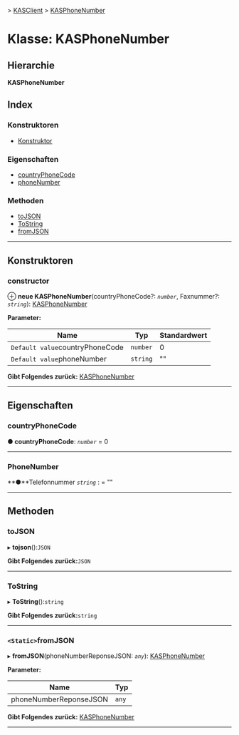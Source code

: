 [](../README.md) > [KASClient](../modules/kasclient.md) > [KASPhoneNumber](../classes/kasclient.kasphonenumber.md)

# <a name="class-kasphonenumber"></a>Klasse: KASPhoneNumber

## <a name="hierarchy"></a>Hierarchie

**KASPhoneNumber**

## <a name="index"></a>Index 

### <a name="constructors"></a>Konstruktoren

* [Konstruktor](kasclient.kasphonenumber.md#constructor)
### <a name="properties"></a>Eigenschaften

* [countryPhoneCode](kasclient.kasphonenumber.md#countryphonecode)
* [phoneNumber](kasclient.kasphonenumber.md#phonenumber)
### <a name="methods"></a>Methoden

* [toJSON](kasclient.kasphonenumber.md#tojson)
* [ToString](kasclient.kasphonenumber.md#tostring)
* [fromJSON](kasclient.kasphonenumber.md#fromjson)

---

## <a name="constructors"></a>Konstruktoren

<a id="constructor"></a>

###  <a name="constructor"></a>constructor

⊕ **neue KASPhoneNumber**(countryPhoneCode?: *`number`*, Faxnummer?: *`string`*): [KASPhoneNumber](kasclient.kasphonenumber.md)

**Parameter:**

| Name | Typ | Standardwert |
| ------ | ------ | ------ |
| `Default value`countryPhoneCode | `number` | 0 |
| `Default value`phoneNumber | `string` | &quot;&quot; |

**Gibt Folgendes zurück:** [KASPhoneNumber](kasclient.kasphonenumber.md)

___

## <a name="properties"></a>Eigenschaften

<a id="countryphonecode"></a>

###  <a name="countryphonecode"></a>countryPhoneCode

**● countryPhoneCode**: *`number`* = 0

___
<a id="phonenumber"></a>

###  <a name="phonenumber"></a>PhoneNumber

**●**Telefonnummer *`string`* : = ""

___

## <a name="methods"></a>Methoden

<a id="tojson"></a>

###  <a name="tojson"></a>toJSON

▸ **tojson**():`JSON`

**Gibt Folgendes zurück:**`JSON`

___
<a id="tostring"></a>

###  <a name="tostring"></a>ToString

▸ **ToString**():`string`

**Gibt Folgendes zurück:**`string`

___
<a id="fromjson"></a>

### <a name="static-fromjson"></a>`<Static>`fromJSON

▸ **fromJSON**(phoneNumberReponseJSON: *`any`*): [KASPhoneNumber](kasclient.kasphonenumber.md)

**Parameter:**

| Name | Typ |
| ------ | ------ |
| phoneNumberReponseJSON | `any` |

**Gibt Folgendes zurück:** [KASPhoneNumber](kasclient.kasphonenumber.md)

___

